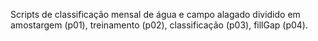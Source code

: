 Scripts de classificação mensal de água e campo alagado dividido em amostargem (p01), treinamento (p02), classificação (p03), fillGap (p04).
